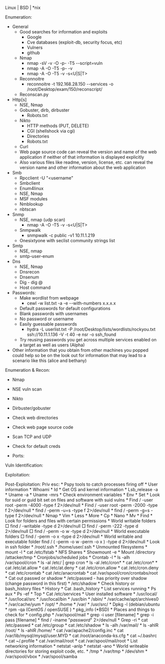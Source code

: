 Linux | BSD | *nix

Enumeration: 
* General
	* Good searches for information and exploits
		* Google
		* Cve databases (exploit-db, security focus, etc)
		* Vulners
		* github
	* Nmap
		* nmap -sV -v -O -p- -T5 --script=vuln <ip>
		* nmap -A -O -T5 -p- -v <ip>
		* nmap -A -O -T5 -v -s<U|S|T> <ip>
	* Reconnoitre
		* reconnoitre -t 192.168.28.150 --services -o /root/Desktop/exam/150/reconscript/
	* Reconscan.py
* Http[s]
	* NSE, Nmap
	* Gobuster, dirb, dirbuster
		* Robots.txt
	* Nikto
		* HTTP methods (PUT, DELETE)
		* CGI (shellshock via cgi)
		* Directories
		* Robots.txt
	* Curl
	* Web page source code can reveal the version and name of the web application if neither of that information is displayed explicitly
	* Also various files like readme, version, license, etc. can reveal the version name and other information about the web application
* Smb
	* Rpcclient -U "<username" <IP Address>
	* Smbclient
	* Enum4linux
	* NSE, Nmap
	* MSF modules
	* Nmblookup
	* nbtscan
* Snmp
	* NSE, nmap (udp scan)
		* nmap -A -O -T5 -v -s<U|S|T> <ip>
	* Snmpwalk
		* snmpwalk -c public -v1 10.11.1.219 
	* Onesixtyone with seclist community strings list
* Smtp
	* NSE, nmap
	* smtp-user-enum
* Dns
	* NSE, Nmap
	* Dnsrecon
	* Dnsenum
	* Dig - dig <domain>@<target ip>
	* Host command
* Passwords:
	* Make wordlist from webpage
		* cewl -w list.txt -a -e  --with-numbers x.x.x.x
	* Default passwords for default configurations
	* Blank passwords with usernames
	* No password or username
	* Easily guessable passwords
		* hydra -L userlist.txt -P /root/Desktop/lists/wordlists/rockyou.txt ssh://10.11.1.136 -V -t 40 -e nsr -o ssh_found
	* Try reusing passwords you get across multiple services enabled on a target as well as users (Alpha)
* Other information that you obtain from other machines you popped could help so be on the look out for information that may lead to a scenario like this (alice and bethany)

Enumeration & Recon:
* Nmap 
* NSE vuln scan
* Nikto
* Dirbuster/gobuster
* Check web directories
* Check web page source code
* Scan TCP and UDP
* Check for default creds

* Ports:

Vuln Identification:

Exploitation:

Post-Exploitation:
Priv esc:
	* Pspy tools to catch processes firing off
	* User information
		* Whoami 
		* Id
	* Get OS and kernel information
		* Lsb_release -a 
		* Uname -a
		* Uname -mrs
	* Check environment variables
		* Env
		* Set
	* Look for suid or guid bit set on files and software with suid vulns
		* Find / -user root -perm -4000 -type f 2>/dev/null
		* Find / -user root -perm -2000 -type f 2>/dev/null
		* find / -perm -u=s -type f 2>/dev/null
		* find / -perm -g=s -type f 2>/dev/null
		* Nmap
		* Vim
		* Less
		* More
		* Cp
		* Nano
		* Mv
		* Find
	* Look for folders and files with certain permissions
		* World writable folders
			□ find / -writable -type d 2>/dev/null
			□ find / -perm -222 -type d 2>/dev/null
			□ find / -perm -o w -type d 2>/dev/null
		* World executable folders
			□ find / -perm -o x -type d 2>/dev/null
		* World writable and executable folder
			find / \( -perm -o w -perm -o x \) -type d 2>/dev/null
	* Look in ssh folder
		* /root/.ssh
		* /home/user/.ssh
	* Unmounted filesystems
		* mount -l
		* cat /etc/fstab
	* NFS Shares
		* Showmount -e <ip>
		* Mount <ip>/directory /attacker/tmp
	* Cronjobs/scheduled jobs
		* Crontab -l
		* ls -alh /var/spool/cron
		* ls -al /etc/ | grep cron
		* ls -al /etc/cron*
		* cat /etc/cron*
		* cat /etc/at.allow
		* cat /etc/at.deny
		* cat /etc/cron.allow
		* cat /etc/cron.deny
		* cat /etc/crontab
		* cat /etc/anacrontab
		* cat /var/spool/cron/crontabs/root
	* Cat out passwd or shadow
		* /etc/passwd - has priority over shadow (change password in this first)
		* /etc/shadow
	* Check history or bash_history files
		* History
		* Cat .bash_history
	* List services running
		* Ps aux
		* Ps -ef
		* Top
		* Cat /etc/services
	* User installed software
		* /usr/local/
		* /usr/local/src
		* /usr/local/bin
		* /usr/bin
		* /sbin/
		* /var/cache/apt/archives0
		* /var/cache/yum
		* /opt/
		* /home
		* /var/
		* /usr/src/
		* Dpkg -l (debian/ubuntu
		* rpm -qa (CentOS / openSUSE )
		* pkg_info (*BSD)
	* Places and things to check for
		* config.php
		* /var/spool/mail
		* grep -i user [filename]
		* grep -i pass [filename]
		* find / -iname "*password*" 2>/dev/null
		* Grep -ri <string> <directory>
		* cat /etc/passwd
		* cat /etc/group
		* cat /etc/shadow
		* ls -alh /var/mail/
		* ls -ahlR /root/
		* ls -ahlR /home/
		* cat /var/apache2/config.inc
		* cat /var/lib/mysql/mysql/user.MYD
		* cat /root/anaconda-ks.cfg
		* cat ~/.bashrc
		* cat ~/.profile
		* cat /var/mail/root
		* cat /var/spool/mail/root
	* List networking information
		* netstat -anlp
		* netstat -ano
	* World writeable directories for storing exploit code, etc.
		* /tmp
		* /var/tmp
		* /dev/shm
		* /var/spool/vbox
		* /var/spool/samba
